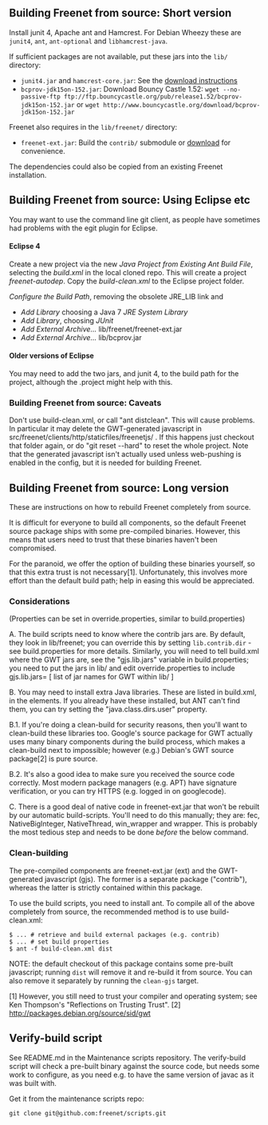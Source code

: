 ## Building Freenet from source: Short version

Install junit 4, Apache ant and Hamcrest. For Debian Wheezy these are `junit4`, `ant`, `ant-optional` and `libhamcrest-java`.

If sufficient packages are not available, put these jars into the `lib/` directory:

* `junit4.jar` and `hamcrest-core.jar`: See the [download instructions](https://github.com/junit-team/junit/wiki/Download-and-Install)
* `bcprov-jdk15on-152.jar`: Download Bouncy Castle 1.52: `wget --no-passive-ftp ftp://ftp.bouncycastle.org/pub/release1.52/bcprov-jdk15on-152.jar` or `wget http://www.bouncycastle.org/download/bcprov-jdk15on-152.jar`

Freenet also requires in the `lib/freenet/` directory:

* `freenet-ext.jar`: Build the `contrib/` submodule or [download](https://downloads.freenetproject.org/latest/freenet-ext.jar) for convenience.

The dependencies could also be copied from an existing Freenet installation.

## Building Freenet from source: Using Eclipse etc

You may want to use the command line git client, as people have sometimes had problems with the egit plugin for Eclipse.

#### Eclipse 4 ####

Create a new project via the new _Java Project from Existing Ant Build File_, selecting the _build.xml_ in the local cloned repo. This will create a project _freenet-autodep_. Copy the _build-clean.xml_ to the Eclipse project folder.

_Configure the Build Path_, removing the obsolete JRE_LIB link and 
* _Add Library_ choosing a Java 7  _JRE System Library_
* _Add Library_, choosing _JUnit_
* _Add External Archive..._ lib/freenet/freenet-ext.jar
* _Add External Archive..._ lib/bcprov.jar


#### Older versions of Eclipse ####

You may need to add the two jars, and junit 4, to the build path for the project, although the .project might help with this.

### Building Freenet from source: Caveats

Don't use build-clean.xml, or call "ant distclean". This will cause problems. In particular it may delete the GWT-generated javascript in src/freenet/clients/http/staticfiles/freenetjs/ . If this happens just checkout that folder again, or do "git reset --hard" to reset the whole project. Note that the generated javascript isn't actually used unless web-pushing is enabled in the config, but it is needed for building Freenet.

## Building Freenet from source: Long version

These are instructions on how to rebuild Freenet completely from source.

It is difficult for everyone to build all components, so the default Freenet
source package ships with some pre-compiled binaries. However, this means that
users need to trust that these binaries haven't been compromised.

For the paranoid, we offer the option of building these binaries yourself, so
that this extra trust is not necessary[1]. Unfortunately, this involves more
effort than the default build path; help in easing this would be appreciated.

### Considerations

(Properties can be set in override.properties, similar to build.properties)

A. The build scripts need to know where the contrib jars are. By default, they
look in lib/freenet; you can override this by setting `lib.contrib.dir` - see
build.properties for more details. Similarly, you will need to tell build.xml
where the GWT jars are, see the "gjs.lib.jars" variable in build.properties;
you need to put the jars in lib/ and edit override.properties to include
gjs.lib.jars= [ list of jar names for GWT within lib/ ]

B. You may need to install extra Java libraries. These are listed in build.xml,
in the <path> elements. If you already have these installed, but ANT can't find
them, you can try setting the "java.class.dirs.user" property.

B.1. If you're doing a clean-build for security reasons, then you'll want to
clean-build these libraries too. Google's source package for GWT actually uses
many binary components during the build process, which makes a clean-build next
to impossible; however (e.g.) Debian's GWT source package[2] is pure source.

B.2. It's also a good idea to make sure you received the source code correctly.
Most modern package managers (e.g. APT) have signature verification, or you can
try HTTPS (e.g. logged in on googlecode).

C. There is a good deal of native code in freenet-ext.jar that won't be rebuilt
by our automatic build-scripts. You'll need to do this manually; they are: fec,
NativeBigInteger, NativeThread, win_wrapper and wrapper. This is probably the
most tedious step and needs to be done *before* the below command.

### Clean-building

The pre-compiled components are freenet-ext.jar (ext) and the GWT-generated
javascript (gjs). The former is a separate package ("contrib"), whereas the
latter is strictly contained within this package.

To use the build scripts, you need to install ant. To compile all of the above
completely from source, the recommended method is to use build-clean.xml:

    $ ... # retrieve and build external packages (e.g. contrib)
    $ ... # set build properties
    $ ant -f build-clean.xml dist

NOTE: the default checkout of this package contains some pre-built javascript;
running `dist` will remove it and re-build it from source. You can also remove
it separately by running the `clean-gjs` target.

[1] However, you still need to trust your compiler and operating system; see
Ken Thompson's "Reflections on Trusting Trust".
[2] http://packages.debian.org/source/sid/gwt

## Verify-build script

See README.md in the Maintenance scripts repository. The verify-build script 
will check a pre-built binary against the source code, but needs some work to
configure, as you need e.g. to have the same version of javac as it was built
with.

Get it from the maintenance scripts repo:

    git clone git@github.com:freenet/scripts.git
